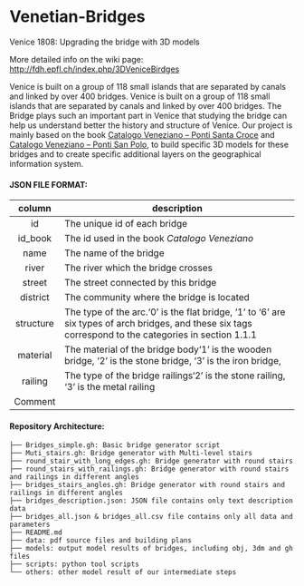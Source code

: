 # Venetian-Bridges
Venice 1808: Upgrading the bridge with 3D models

More detailed info on the wiki page: http://fdh.epfl.ch/index.php/3DVeniceBirdges

Venice is built on a group of 118 small islands that are separated by canals and linked by over 400 bridges. Venice is built on a group of 118 small islands that are separated by canals and linked by over 400 bridges. The Bridge plays such an important part in Venice that studying the bridge can help us understand better the history and structure of Venice. Our project is mainly based on the book [Catalogo Veneziano – Ponti Santa Croce](https://studiosaor.com/product/catalogo-veneziano-ponti-santa-croce/) and [Catalogo Veneziano – Ponti San Polo](https://studiosaor.com/product/catalogo-veneziano-ponti-san-polo/), to build specific 3D models for these bridges and to create specific additional layers on the geographical information system.

####  

#### JSON FILE FORMAT:

|  column   | description                                                  |
| :-------: | ------------------------------------------------------------ |
|    id     | The unique id of each bridge                                 |
|  id_book  | The id used in the book *Catalogo Veneziano*                 |
|   name    | The name of the bridge                                       |
|   river   | The river which the bridge crosses                           |
|  street   | The street connected by this bridge                          |
| district  | The community where the bridge is located                    |
| structure | The type of the arc.‘0’ is the flat bridge, ‘1’ to ‘6’ are six types of arch bridges, and these six tags correspond to the categories in section 1.1.1 |
| material  | The material of the bridge body‘1’ is the wooden bridge, ‘2’ is the stone bridge, ‘3’ is the iron bridge, |
|  railing  | The type of the bridge railings‘2’ is the stone railing, ‘3’ is the metal railing |
|  Comment  |                                                              |

#### Repository Architecture: 

```
├── Bridges_simple.gh: Basic bridge generator script
├── Muti_stairs.gh: Bridge generator with Multi-level stairs
├── round_stair_with_long_edges.gh: Bridge generator with round stairs
├── round_stairs_with_railings.gh: Bridge generator with round stairs and railings in different angles
├── bridges_stairs_angles.gh: Bridge generator with round stairs and railings in different angles
├── bridges_description.json: JSON file contains only text description data
├── bridges_all.json & bridges_all.csv file contains only all data and parameters
├── README.md
├── data: pdf source files and building plans
├── models: output model results of bridges, including obj, 3dm and gh files
├── scripts: python tool scripts
└── others: other model result of our intermediate steps
```

